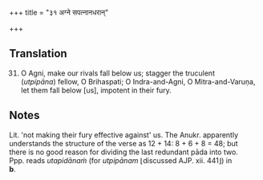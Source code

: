 +++
title = "३१ अग्ने सपत्नानधरान्"

+++
## Translation
31. O Agni, make our rivals fall below us; stagger the truculent  
(*utpípāna*) fellow, O Brihaspati; O Indra-and-Agni, O Mitra-and-Varuṇa,  
let them fall below \[us\], impotent in their fury.

## Notes
Lit. 'not making their fury effective against' us. The Anukr. apparently  
understands the structure of the verse as 12 + 14: 8 + 6 + 8 = 48; but  
there is no good reason for dividing the last redundant pāda into two.  
Ppp. reads *utapidānaṁ* (for *utpipānam* ⌊discussed AJP. xii. 441⌋) in  
**b**.
